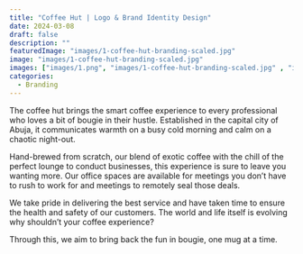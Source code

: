 ```yaml
---
title: "Coffee Hut | Logo & Brand Identity Design"
date: 2024-03-08
draft: false
description: ""
featuredImage: "images/1-coffee-hut-branding-scaled.jpg"
image: "images/1-coffee-hut-branding-scaled.jpg"
images: ["images/1.png", "images/1-coffee-hut-branding-scaled.jpg" , "images/2-coffee-hut-branding-scaled.jpg", "images/3-coffee-hut-branding-scaled.jpg" , "images/5-coffee-hut-branding-scaled.jpg"]
categories:
  - Branding
---
```


The coffee hut brings the smart coffee experience to every professional who loves a bit of bougie in their hustle. Established in the capital city of Abuja, it communicates warmth on a busy cold morning and calm on a chaotic night-out.

Hand-brewed from scratch, our blend of exotic coffee with the chill of the perfect lounge to conduct businesses, this experience is sure to leave you wanting more. Our office spaces are available for meetings you don’t have to rush to work for and meetings to remotely seal those deals.

We take pride in delivering the best service and have taken time to ensure the health and safety of our customers. The world and life itself is evolving why shouldn’t your coffee experience?

Through this, we aim to bring back the fun in bougie, one mug at a time.
